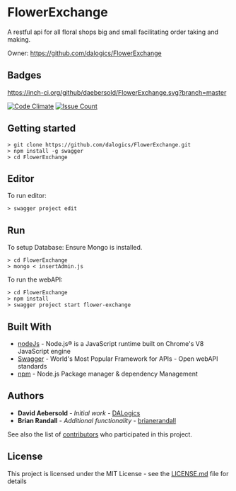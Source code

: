 ﻿# FlowerExchange
A restful api for all floral shops big and small facilitating order taking and making.

Owner: https://github.com/dalogics/FlowerExchange

## Badges
https://inch-ci.org/github/daebersold/FlowerExchange.svg?branch=master

[![Code Climate](https://lima.codeclimate.com/github/daebersold/FlowerExchange/badges/gpa.svg)](https://lima.codeclimate.com/github/daebersold/FlowerExchange)
[![Issue Count](https://lima.codeclimate.com/github/daebersold/FlowerExchange/badges/issue_count.svg)](https://lima.codeclimate.com/github/daebersold/FlowerExchange)

## Getting started
```
> git clone https://github.com/dalogics/FlowerExchange.git
> npm install -g swagger
> cd FlowerExchange
```

## Editor
To run editor: 
```
> swagger project edit
``` 

## Run
To setup Database:
Ensure Mongo is installed.
```
> cd FlowerExchange
> mongo < insertAdmin.js
```

To run the webAPI:
```
> cd FlowerExchange
> npm install
> swagger project start flower-exchange
```

## Built With
* [nodeJs](https://nodejs.org) - Node.js® is a JavaScript runtime built on Chrome's V8 JavaScript engine
* [Swagger](http://swagger.io/) - World's Most Popular Framework for APIs - Open webAPI standards
* [npm](https://www.npmjs.com/) - Node.js Package manager & dependency Management


## Authors

* **David Aebersold** - *Initial work* - [DALogics](https://github.com/DALogics)
* **Brian Randall** - *Additional functionality* - [brianerandall](https://github.com/brianerandall)

See also the list of [contributors](https://github.com/dalogics/FlowerExchange/contributors) who participated in this project.

## License

This project is licensed under the MIT License - see the [LICENSE.md](LICENSE.md) file for details